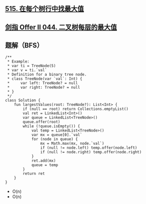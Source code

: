 ## [515. 在每个树行中找最大值](https://leetcode.cn/problems/find-largest-value-in-each-tree-row/)
## [剑指 Offer II 044. 二叉树每层的最大值](https://leetcode.cn/problems/hPov7L/)

## 题解（BFS）

```
/**
 * Example:
 * var ti = TreeNode(5)
 * var v = ti.`val`
 * Definition for a binary tree node.
 * class TreeNode(var `val`: Int) {
 *     var left: TreeNode? = null
 *     var right: TreeNode? = null
 * }
 */
class Solution {
    fun largestValues(root: TreeNode?): List<Int> {
        if (null == root) return Collections.emptyList()
        val ret = LinkedList<Int>()
        var queue = LinkedList<TreeNode>()
        queue.offer(root)
        while (!queue.isEmpty()) {
            val temp = LinkedList<TreeNode>()
            var mx = queue[0].`val`
            for (node in queue) {
                mx = Math.max(mx, node.`val`)
                if (null != node.left) temp.offer(node.left)
                if (null != node.right) temp.offer(node.right)
            }
            ret.add(mx)
            queue = temp
        }
        return ret
    }
}
```

- O(n)
- O(n)

